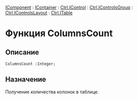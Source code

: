 ﻿---
Link: .Ctrl.ITable.@ColumnsCount
---

[IComponent](topic:Com.Custom.ComClasses.IComponent.Default) :
[IContainer](topic:Com.Custom.ComClasses.IContainer.Default) :
[Ctrl.IControl](topic:Com.Custom.ComClasses.Ctrl.IControl.Default) :
[Ctrl.IControlsGroup](topic:Com.Custom.ComClasses.Ctrl.IControlsGroup.Default) :
[Ctrl.IControlsLayout](topic:Com.Custom.ComClasses.Ctrl.IControlsLayout.Default) :
[Ctrl.ITable](Default)

# Функция ColumnsCount

## Описание

    ColumnsCount :Integer;

## Назначение

Получение количества колонок в таблице.